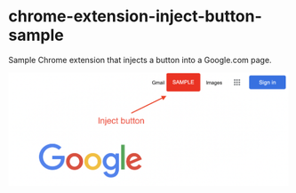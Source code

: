 # chrome-extension-inject-button-sample
Sample Chrome extension that injects a button into a Google.com page.

![demo](demo/demo.png)